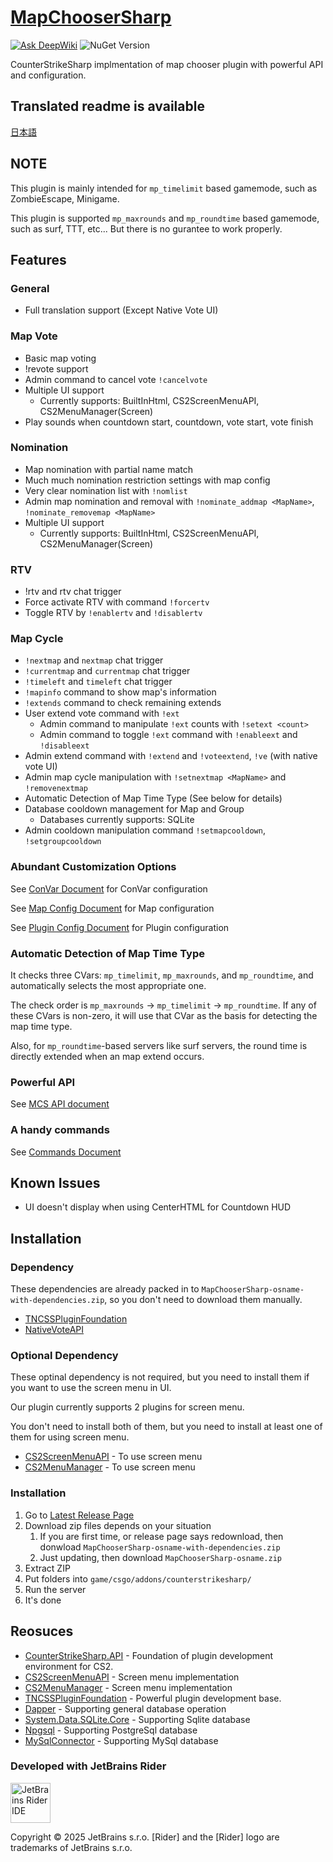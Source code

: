 ﻿# [MapChooserSharp](https://github.com/fltuna/MapChooserSharp)

[![Ask DeepWiki](https://deepwiki.com/badge.svg)](https://deepwiki.com/fltuna/MapChooserSharp) ![NuGet Version](https://img.shields.io/nuget/v/MapChooserSharp.API)


CounterStrikeSharp implmentation of map chooser plugin with powerful API and configuration.

## Translated readme is available

[日本語](README_JA.md)

## NOTE

This plugin is mainly intended for `mp_timelimit` based gamemode, such as ZombieEscape, Minigame.

This plugin is supported `mp_maxrounds` and `mp_roundtime` based gamemode, such as surf, TTT, etc... But there is no gurantee to work properly.

## Features

### General

- Full translation support (Except Native Vote UI)

### Map Vote

- Basic map voting
- !revote support
- Admin command to cancel vote `!cancelvote`
- Multiple UI support
   - Currently supports: BuiltInHtml, CS2ScreenMenuAPI, CS2MenuManager(Screen)
- Play sounds when countdown start, countdown, vote start, vote finish

### Nomination

- Map nomination with partial name match
- Much much nomination restriction settings with map config
- Very clear nomination list with `!nomlist`
- Admin map nomination and removal with `!nominate_addmap <MapName>`, `!nominate_removemap <MapName>`
- Multiple UI support
   - Currently supports: BuiltInHtml, CS2ScreenMenuAPI, CS2MenuManager(Screen)

### RTV

- !rtv and rtv chat trigger
- Force activate RTV with command `!forcertv`
- Toggle RTV by `!enablertv` and `!disablertv`

### Map Cycle

- `!nextmap` and `nextmap` chat trigger
- `!currentmap` and `currentmap` chat trigger
- `!timeleft` and `timeleft` chat trigger
- `!mapinfo` command to show map's information
- `!extends` command to check remaining extends
- User extend vote command with `!ext`
    - Admin command to manipulate `!ext` counts with `!setext <count>`
    - Admin command to toggle `!ext` command with `!enableext` and `!disableext`
- Admin extend command with `!extend` and `!voteextend`, `!ve` (with native vote UI)
- Admin map cycle manipulation with `!setnextmap <MapName>` and `!removenextmap`
- Automatic Detection of Map Time Type (See below for details)
- Database cooldown management for Map and Group
  - Databases currently supports: SQLite
- Admin cooldown manipulation command `!setmapcooldown`, `!setgroupcooldown`

### Abundant Customization Options

See [ConVar Document](docs/en/configuration/CONVAR.md) for ConVar configuration

See [Map Config Document](docs/en/configuration/MAP_CONFIG.md) for Map configuration

See [Plugin Config Document](docs/en/configuration/PLUGIN_CONFIG.md) for Plugin configuration

### Automatic Detection of Map Time Type

It checks three CVars: `mp_timelimit`, `mp_maxrounds`, and `mp_roundtime`, and automatically selects the most appropriate one.

The check order is `mp_maxrounds` -> `mp_timelimit` -> `mp_roundtime`. If any of these CVars is non-zero, it will use that CVar as the basis for detecting the map time type.

Also, for `mp_roundtime`-based servers like surf servers, the round time is directly extended when an map extend occurs.

### Powerful API

See [MCS API document](docs/en/development/USING_MCS_API.md)

### A handy commands

See [Commands Document](docs/en/COMMANDS.md)

## Known Issues

- UI doesn't display when using CenterHTML for Countdown HUD

## Installation

### Dependency

These dependencies are already packed in to `MapChooserSharp-osname-with-dependencies.zip`, so you don't need to download them manually.

- [TNCSSPluginFoundation](https://github.com/fltuna/TNCSSPluginFoundation/releases/latest)
- [NativeVoteAPI](https://github.com/fltuna/NativeVoteAPI-CS2/releases/latest)

### Optional Dependency

These optinal dependency is not required, but you need to install them if you want to use the screen menu in UI.

Our plugin currently supports 2 plugins for screen menu.

You don't need to install both of them, but you need to install at least one of them for using screen menu.

- [CS2ScreenMenuAPI](https://github.com/T3Marius/CS2ScreenMenuAPI) - To use screen menu
- [CS2MenuManager](https://github.com/schwarper/CS2MenuManager) - To use screen menu

### Installation

1. Go to [Latest Release Page](https://github.com/fltuna/MapChooserSharp/releases/latest)
2. Download zip files depends on your situation
   1. If you are first time, or release page says redownload, then donwload `MapChooserSharp-osname-with-dependencies.zip`
   2. Just updating, then download `MapChooserSharp-osname.zip`
3. Extract ZIP
4. Put folders into `game/csgo/addons/counterstrikesharp/`
5. Run the server
6. It's done

## Reosuces

- [CounterStrikeSharp.API](https://github.com/roflmuffin/CounterStrikeSharp) - Foundation of plugin development environment for CS2.
- [CS2ScreenMenuAPI](https://github.com/T3Marius/CS2ScreenMenuAPI) - Screen menu implementation
- [CS2MenuManager](https://github.com/schwarper/CS2MenuManager) - Screen menu implementation
- [TNCSSPluginFoundation](https://github.com/fltuna/TNCSSPluginFoundation) - Powerful plugin development base.
- [Dapper](https://github.com/DapperLib/Dapper) - Supporting general database operation
- [System.Data.SQLite.Core](https://www.nuget.org/packages/system.data.sqlite.core/) - Supporting Sqlite database
- [Npgsql](https://github.com/npgsql/npgsql) - Supporting PostgreSql database
- [MySqlConnector](https://github.com/mysql-net/MySqlConnector) - Supporting MySql database

### Developed with JetBrains Rider

<img src="https://resources.jetbrains.com/storage/products/company/brand/logos/Rider_icon.png" width="64" alt="JetBrains Rider IDE"/>

Copyright © 2025 JetBrains s.r.o. [Rider] and the [Rider] logo are trademarks of JetBrains s.r.o.